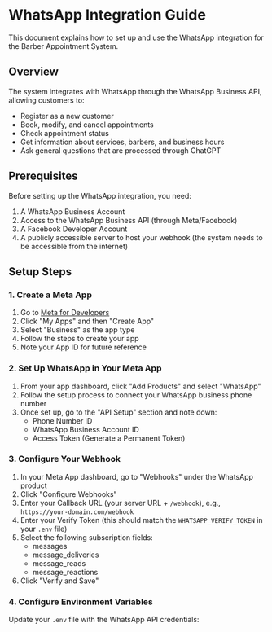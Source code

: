 # WhatsApp Integration Guide

This document explains how to set up and use the WhatsApp integration for the Barber Appointment System.

## Overview

The system integrates with WhatsApp through the WhatsApp Business API, allowing customers to:

- Register as a new customer
- Book, modify, and cancel appointments
- Check appointment status
- Get information about services, barbers, and business hours
- Ask general questions that are processed through ChatGPT

## Prerequisites

Before setting up the WhatsApp integration, you need:

1. A WhatsApp Business Account
2. Access to the WhatsApp Business API (through Meta/Facebook)
3. A Facebook Developer Account
4. A publicly accessible server to host your webhook (the system needs to be accessible from the internet)

## Setup Steps

### 1. Create a Meta App

1. Go to [Meta for Developers](https://developers.facebook.com/)
2. Click "My Apps" and then "Create App"
3. Select "Business" as the app type
4. Follow the steps to create your app
5. Note your App ID for future reference

### 2. Set Up WhatsApp in Your Meta App

1. From your app dashboard, click "Add Products" and select "WhatsApp"
2. Follow the setup process to connect your WhatsApp business phone number
3. Once set up, go to the "API Setup" section and note down:
   - Phone Number ID
   - WhatsApp Business Account ID
   - Access Token (Generate a Permanent Token)

### 3. Configure Your Webhook

1. In your Meta App dashboard, go to "Webhooks" under the WhatsApp product
2. Click "Configure Webhooks"
3. Enter your Callback URL (your server URL + `/webhook`), e.g., `https://your-domain.com/webhook`
4. Enter your Verify Token (this should match the `WHATSAPP_VERIFY_TOKEN` in your `.env` file)
5. Select the following subscription fields:
   - messages
   - message_deliveries
   - message_reads
   - message_reactions
6. Click "Verify and Save"

### 4. Configure Environment Variables

Update your `.env` file with the WhatsApp API credentials:

